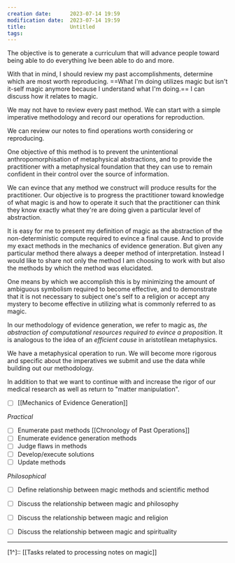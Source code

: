 ```yaml
---
creation date:		2023-07-14 19:59
modification date:	2023-07-14 19:59
title: 				Untitled
tags:
---
```

The objective is to generate a curriculum that will advance people toward being able to do everything Ive been able to do and more.

With that in mind, I should review my past accomplishments, determine which are most worth reproducing. ==What I'm doing utilizes magic but isn't it-self magic anymore because I understand what I'm doing.== I can discuss how it relates to magic. 

We may not have to review every past method. We can start with a simple imperative methodology and record our operations for reproduction. 

We can review our notes to find operations worth considering or reproducing.

One objective of this method is to prevent the unintentional anthropomorphisation of metaphysical abstractions, and to provide the practitioner with a metaphysical foundation that they can use to remain confident in their control over the source of information. 

We can evince that any method we construct will produce results for the practitioner. Our objective is to progress the practitioner toward knowledge of what magic is and how to operate it such that the practitioner can think they know exactly what they're are doing given a particular level of abstraction. 

It is easy for me to present my definition of magic as the abstraction of the non-deterministic compute required to evince a final cause. And to provide my exact methods in the mechanics of evidence generation. But given any particular method there always a deeper method of interpretation. Instead I would like to share not only the method I am choosing to work with but also the methods by which the method was elucidated. 

One means by which we accomplish this is by minimizing the amount of ambiguous symbolism required to become effective, and to demonstrate that it is not necessary to subject one's self to a religion or accept any mystery to become effective in utilizing what is commonly referred to as magic.

In our methodology of evidence generation, we refer to magic as, *the abstraction of computational resources required to evince a proposition*. It is analogous to the idea of an *efficient cause* in aristotilean metaphysics.

We have a metaphysical operation to run. We will become more rigorous and specific about the imperatives we submit and use the data while building out our methodology.

In addition to that we want to continue with and increase the rigor of our medical research as well as return to "matter manipulation". 

- [ ] [[Mechanics of Evidence Generation]]

*Practical*
- [ ] Enumerate past methods [[Chronology of Past Operations]]
- [ ] Enumerate evidence generation methods
- [ ] Judge flaws in methods
- [ ] Develop/execute solutions
- [ ] Update methods

*Philosophical*
- [ ] Define relationship between magic methods and scientific method
- [ ] Discuss the relationship between magic and philosophy
- [ ] Discuss the relationship between magic and religion 
- [ ] Discuss the relationship between magic and spirituality


---
[1^]:: [[Tasks related to processing notes on magic]]
